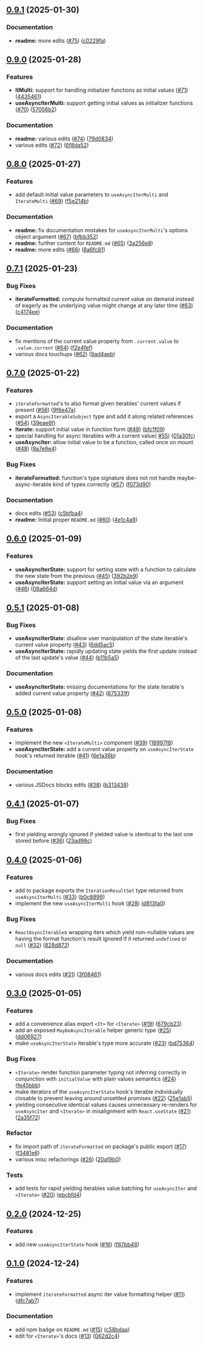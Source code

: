 ## [0.9.1](https://github.com/shtaif/react-async-iterators/compare/v0.9.0...v0.9.1) (2025-01-30)


### Documentation

* **readme:** more edits ([#75](https://github.com/shtaif/react-async-iterators/issues/75)) ([c0229fa](https://github.com/shtaif/react-async-iterators/commit/c0229fa2274b530ed48efd37163e7fc5af3cb9e4))

## [0.9.0](https://github.com/shtaif/react-async-iterators/compare/v0.8.0...v0.9.0) (2025-01-28)


### Features

* **ItMulti:** support for handling initializer functions as initial values ([#71](https://github.com/shtaif/react-async-iterators/issues/71)) ([4435461](https://github.com/shtaif/react-async-iterators/commit/4435461b664ebac6f6448228d0833e65ea2d3cf4))
* **useAsyncIterMulti:** support getting initial values as initializer functions ([#70](https://github.com/shtaif/react-async-iterators/issues/70)) ([57056b2](https://github.com/shtaif/react-async-iterators/commit/57056b2bc12e2f4a195b00b7514686d2348e5c1e))


### Documentation

* **readme:** various edits ([#74](https://github.com/shtaif/react-async-iterators/issues/74)) ([79d0834](https://github.com/shtaif/react-async-iterators/commit/79d083462efadf8b6393c2730a2cee4e26c47b88))
* various edits ([#72](https://github.com/shtaif/react-async-iterators/issues/72)) ([6f8da52](https://github.com/shtaif/react-async-iterators/commit/6f8da5202df10718300bf714dcf25b085887631e))

## [0.8.0](https://github.com/shtaif/react-async-iterators/compare/v0.7.1...v0.8.0) (2025-01-27)


### Features

* add default initial value parameters to `useAsyncIterMulti` and `IterateMulti` ([#69](https://github.com/shtaif/react-async-iterators/issues/69)) ([f5e214b](https://github.com/shtaif/react-async-iterators/commit/f5e214b1bbf57dfcd90f31fabb3d9f7a674bd12a))


### Documentation

* **readme:** fix documentation mistakes for `useAsyncIterMulti`'s options object argument ([#67](https://github.com/shtaif/react-async-iterators/issues/67)) ([bfbb352](https://github.com/shtaif/react-async-iterators/commit/bfbb352c5fe42f298e830d75340f0e14b44ee373))
* **readme:** further content for `README.md` ([#65](https://github.com/shtaif/react-async-iterators/issues/65)) ([3a256e8](https://github.com/shtaif/react-async-iterators/commit/3a256e8f225f9ede95cad106816055e0b882f7dd))
* **readme:** more edits ([#66](https://github.com/shtaif/react-async-iterators/issues/66)) ([8a6fc81](https://github.com/shtaif/react-async-iterators/commit/8a6fc81399e7a15402fe01dc7d28759a90e38ca7))

## [0.7.1](https://github.com/shtaif/react-async-iterators/compare/v0.7.0...v0.7.1) (2025-01-23)


### Bug Fixes

* **iterateFormatted:** compute formatted current value on demand instead of eagerly as the underlying value might change at any later time ([#63](https://github.com/shtaif/react-async-iterators/issues/63)) ([c4174ee](https://github.com/shtaif/react-async-iterators/commit/c4174ee072052d6cf2546e4921aecf982d84b11c))


### Documentation

* fix mentions of the current value property from `.current.value` to `.value.current` ([#64](https://github.com/shtaif/react-async-iterators/issues/64)) ([f2e4fef](https://github.com/shtaif/react-async-iterators/commit/f2e4feff6d2fe60833a0444c844be8bbc40f5434))
* various docs touchups ([#62](https://github.com/shtaif/react-async-iterators/issues/62)) ([9ad4aeb](https://github.com/shtaif/react-async-iterators/commit/9ad4aeb4c9c73487276eceb76c8c114f0f6f4d84))

## [0.7.0](https://github.com/shtaif/react-async-iterators/compare/v0.6.0...v0.7.0) (2025-01-22)


### Features

* `iterateFormatted`'s to also format given iterables' current values if present ([#56](https://github.com/shtaif/react-async-iterators/issues/56)) ([9f6e47a](https://github.com/shtaif/react-async-iterators/commit/9f6e47ac3bc717eb3f72307893899e57398bd7d7))
* export a `AsyncIterableSubject` type and add it along related references ([#54](https://github.com/shtaif/react-async-iterators/issues/54)) ([39eae6f](https://github.com/shtaif/react-async-iterators/commit/39eae6fe7aa7f595cdb20f640be6de2264170212))
* **Iterate:** support initial value in function form ([#49](https://github.com/shtaif/react-async-iterators/issues/49)) ([bfc1f09](https://github.com/shtaif/react-async-iterators/commit/bfc1f09ba8b68b50dd62ceeb84833b8ccad7265e))
* special handling for async iterables with a current value( [#55](https://github.com/shtaif/react-async-iterators/issues/55)) ([01a30fc](https://github.com/shtaif/react-async-iterators/commit/01a30fce01eb5f0ebd2b9c712ace66efdc89a99b))
* **useAsyncIter:** allow initial value to be a function, called once on mount ([#48](https://github.com/shtaif/react-async-iterators/issues/48)) ([9a7e9e4](https://github.com/shtaif/react-async-iterators/commit/9a7e9e4ab66bccacefc7e47c4f82bee390d22e08))


### Bug Fixes

* **iterateFormatted:** function's type signature does not not handle maybe-async-iterable kind of types correctly ([#57](https://github.com/shtaif/react-async-iterators/issues/57)) ([f073d90](https://github.com/shtaif/react-async-iterators/commit/f073d905ba0e4fd3a1faa0b45204738c405837dc))


### Documentation

* docs edits ([#53](https://github.com/shtaif/react-async-iterators/issues/53)) ([c5bfba4](https://github.com/shtaif/react-async-iterators/commit/c5bfba42c923530ba8eed5b25a5024fa09563013))
* **readme:** Initial proper `README.md` ([#60](https://github.com/shtaif/react-async-iterators/issues/60)) ([4e1c4a9](https://github.com/shtaif/react-async-iterators/commit/4e1c4a97d9222c2600c946004d0e6f2e0d3a28d5))

## [0.6.0](https://github.com/shtaif/react-async-iterators/compare/v0.5.1...v0.6.0) (2025-01-09)


### Features

* **useAsyncIterState:** support for setting state with a function to calculate the new state from the previous ([#45](https://github.com/shtaif/react-async-iterators/issues/45)) ([392b2e9](https://github.com/shtaif/react-async-iterators/commit/392b2e908d8be96bb499aa13efa096d32cf9026f))
* **useAsyncIterState:** support setting an initial value via an argument ([#46](https://github.com/shtaif/react-async-iterators/issues/46)) ([08a664d](https://github.com/shtaif/react-async-iterators/commit/08a664df85cffe76b88601b6e49fb32f98166057))

## [0.5.1](https://github.com/shtaif/react-async-iterators/compare/v0.5.0...v0.5.1) (2025-01-08)


### Bug Fixes

* **useAsyncIterState:** disallow user manipulation of the state iterable's current value property ([#43](https://github.com/shtaif/react-async-iterators/issues/43)) ([6dd5ac5](https://github.com/shtaif/react-async-iterators/commit/6dd5ac5eb852da01e8178b332e0c083ca74bf091))
* **useAsyncIterState:** rapidly updating state yields the first update instead of the last update's value ([#44](https://github.com/shtaif/react-async-iterators/issues/44)) ([b11b5a5](https://github.com/shtaif/react-async-iterators/commit/b11b5a56c1ac3621b58a37fa04902b6bfd20da1a))


### Documentation

* **useAsyncIterState:** missing documentations for the state iterable's added current value property ([#42](https://github.com/shtaif/react-async-iterators/issues/42)) ([675331f](https://github.com/shtaif/react-async-iterators/commit/675331f444189124c55b19e21938f56d1d8343b7))

## [0.5.0](https://github.com/shtaif/react-async-iterators/compare/v0.4.1...v0.5.0) (2025-01-08)


### Features

* implement the new `<IterateMulti>` component ([#39](https://github.com/shtaif/react-async-iterators/issues/39)) ([18997f8](https://github.com/shtaif/react-async-iterators/commit/18997f803dbecbf8cf959891ee1a6698b3f3f8a1))
* **useAsyncIterState:** add a current value property on `useAsyncIterState` hook's returned iterable ([#41](https://github.com/shtaif/react-async-iterators/issues/41)) ([6e1a36b](https://github.com/shtaif/react-async-iterators/commit/6e1a36b090bc5028499b50fe99e9019b0dc1f90c))


### Documentation

* various JSDocs blocks edits ([#38](https://github.com/shtaif/react-async-iterators/issues/38)) ([b313438](https://github.com/shtaif/react-async-iterators/commit/b3134383ebe3d83e596f47a32b4546ca140d3029))

## [0.4.1](https://github.com/shtaif/react-async-iterators/compare/v0.4.0...v0.4.1) (2025-01-07)


### Bug Fixes

* first yielding wrongly ignored if yielded value is identical to the last one stored before ([#36](https://github.com/shtaif/react-async-iterators/issues/36)) ([23ad98c](https://github.com/shtaif/react-async-iterators/commit/23ad98c6240469b3b0ad131be5c9f64e3c8a8d6b))

## [0.4.0](https://github.com/shtaif/react-async-iterators/compare/v0.3.0...v0.4.0) (2025-01-06)


### Features

* add to package exports the `IterationResultSet` type returned from `useAsyncIterMulti` ([#33](https://github.com/shtaif/react-async-iterators/issues/33)) ([b0c8899](https://github.com/shtaif/react-async-iterators/commit/b0c889982948277f9520e02fadb2a3d6c4797855))
* implement the new `useAsyncIterMulti` hook ([#28](https://github.com/shtaif/react-async-iterators/issues/28)) ([d813fa0](https://github.com/shtaif/react-async-iterators/commit/d813fa0afbcccc89ffc1eec414d9c474e0f3f977))


### Bug Fixes

* `ReactAsyncIterable`s wrapping iters which yield non-nullable values are having the format function's result ignored if it returned `undefined` or `null` ([#32](https://github.com/shtaif/react-async-iterators/issues/32)) ([828d872](https://github.com/shtaif/react-async-iterators/commit/828d87239f3d9a634a48d40f615ad77c70e6e02c))


### Documentation

* various docs edits ([#31](https://github.com/shtaif/react-async-iterators/issues/31)) ([3f08461](https://github.com/shtaif/react-async-iterators/commit/3f08461bab91fe5700f41267b772c2f8f149425b))

## [0.3.0](https://github.com/shtaif/react-async-iterators/compare/v0.2.0...v0.3.0) (2025-01-05)


### Features

* add a convenience alias export `<It>` for `<Iterate>` ([#19](https://github.com/shtaif/react-async-iterators/issues/19)) ([679cb23](https://github.com/shtaif/react-async-iterators/commit/679cb23b682d5cc24cc138546cd6e78329ae9542))
* add an exposed `MaybeAsyncIterable` helper generic type ([#25](https://github.com/shtaif/react-async-iterators/issues/25)) ([dd06927](https://github.com/shtaif/react-async-iterators/commit/dd069273489ae9b04cf47e3e885d1ee9073690cb))
* make `useAsyncIterState` iterable's type more accurate ([#23](https://github.com/shtaif/react-async-iterators/issues/23)) ([bd75364](https://github.com/shtaif/react-async-iterators/commit/bd75364ebd4a4127b0d1dd774b020a5e71791246))


### Bug Fixes

* `<Iterate>` render function parameter typing not inferring correctly in conjunction with `initialValue` with plain values semantics ([#24](https://github.com/shtaif/react-async-iterators/issues/24)) ([fe45bbb](https://github.com/shtaif/react-async-iterators/commit/fe45bbb452670b86c396375c21755f2e16f6385d))
* make iterators of the `useAsyncIterState` hook's iterable individually closable to prevent leaving around unsettled promises ([#22](https://github.com/shtaif/react-async-iterators/issues/22)) ([25e1ab5](https://github.com/shtaif/react-async-iterators/commit/25e1ab5b93211e5b87f562e92f4560f2d4159d0c))
* yielding consecutive identical values causes unnecessary re-renders for `useAsyncIter` and `<Iterate>` in misalignment with `React.useState` ([#21](https://github.com/shtaif/react-async-iterators/issues/21)) ([2a35f72](https://github.com/shtaif/react-async-iterators/commit/2a35f728062c2e70dda3d9510f8a9fa9c20987d5))


### Refactor

* fix import path of `iterateFormatted` on package's public export ([#17](https://github.com/shtaif/react-async-iterators/issues/17)) ([f3481e6](https://github.com/shtaif/react-async-iterators/commit/f3481e6d1373324bd0e73d809b27d0c6ac4e00dd))
* various misc refactorings ([#26](https://github.com/shtaif/react-async-iterators/issues/26)) ([20af9b0](https://github.com/shtaif/react-async-iterators/commit/20af9b0216084988866fbef6e671f8d6bda287f1))


### Tests

* add tests for rapid yielding iterables value batching for `useAsyncIter` and `<Iterate>` ([#20](https://github.com/shtaif/react-async-iterators/issues/20)) ([ebcbfd4](https://github.com/shtaif/react-async-iterators/commit/ebcbfd45ba27d0bd2151bf9e5469a018db24e3dd))

## [0.2.0](https://github.com/shtaif/react-async-iterators/compare/v0.1.0...v0.2.0) (2024-12-25)


### Features

* add new `useAsyncIterState` hook ([#16](https://github.com/shtaif/react-async-iterators/issues/16)) ([f87bb48](https://github.com/shtaif/react-async-iterators/commit/f87bb488c3f3d659e6639b5ed01a20d0f9340aab))

## [0.1.0](https://github.com/shtaif/react-async-iterators/compare/v0.0.1...v0.1.0) (2024-12-24)


### Features

* implement `iterateFormatted` async iter value formatting helper ([#11](https://github.com/shtaif/react-async-iterators/issues/11)) ([dfc7ab7](https://github.com/shtaif/react-async-iterators/commit/dfc7ab7c0f25a6f3b0998a2580c84f4a93a52b35))


### Documentation

* add npm badge on `README.md` ([#15](https://github.com/shtaif/react-async-iterators/issues/15)) ([c58bdaa](https://github.com/shtaif/react-async-iterators/commit/c58bdaa1a3a6be5f45e7d7a4d8fe6be3278e74c0))
* edit for `<Iterate>`'s docs ([#13](https://github.com/shtaif/react-async-iterators/issues/13)) ([062d2c4](https://github.com/shtaif/react-async-iterators/commit/062d2c407a4bf0ffc1698e072cbcecac0ab9e096))
